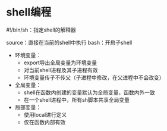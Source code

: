 # shell编程

#!/bin/sh：指定shell的解释器

source：直接在当前的shell中执行 
bash：开启子shell

- 环境变量：
  - export导出全局变量为环境变量
  - 对当前shell进程及其子进程有效
  - 环境变量传子不传父（子进程中修改，在父进程中不会改变）
- 全局变量：
  - shell在函数内创建的变量默认为全局变量，函数内外一致
  - 在一个shell进程中，所有sh脚本共享全局变量
- 局部变量：
  - 使用local进行定义
  - 仅在函数内部有效